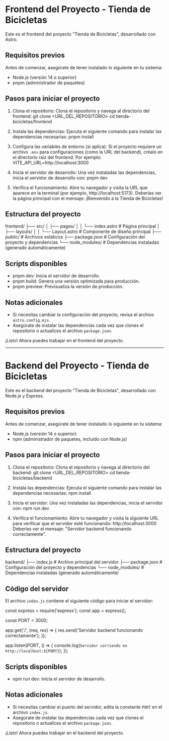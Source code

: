Frontend del Proyecto - Tienda de Bicicletas
============================================

Este es el frontend del proyecto "Tienda de Bicicletas", desarrollado con Astro.

Requisitos previos
------------------
Antes de comenzar, asegúrate de tener instalado lo siguiente en tu sistema:
- Node.js (versión 14 o superior)
- pnpm (administrador de paquetes)

Pasos para iniciar el proyecto
------------------------------
1. Clona el repositorio:
   Clona el repositorio y navega al directorio del frontend:
   git clone <URL_DEL_REPOSITORIO>
   cd tienda-bicicletas/frontend

2. Instala las dependencias:
   Ejecuta el siguiente comando para instalar las dependencias necesarias:
   pnpm install

3. Configura las variables de entorno (si aplica):
   Si el proyecto requiere un archivo `.env` para configuraciones (como la URL del backend), créalo en el directorio raíz del frontend. Por ejemplo:
   VITE_API_URL=http://localhost:3000

4. Inicia el servidor de desarrollo:
   Una vez instaladas las dependencias, inicia el servidor de desarrollo con:
   pnpm dev

5. Verifica el funcionamiento:
   Abre tu navegador y visita la URL que aparece en la terminal (por ejemplo, http://localhost:5173). Deberías ver la página principal con el mensaje:
   ¡Bienvenido a la Tienda de Bicicletas!

Estructura del proyecto
-----------------------
frontend/
├── src/
│   ├── pages/
│   │   └── index.astro       # Página principal
│   ├── layouts/
│   │   └── Layout.astro      # Componente de diseño principal
├── public/                   # Archivos estáticos
├── package.json              # Configuración del proyecto y dependencias
└── node_modules/             # Dependencias instaladas (generado automáticamente)

Scripts disponibles
-------------------
- pnpm dev: Inicia el servidor de desarrollo.
- pnpm build: Genera una versión optimizada para producción.
- pnpm preview: Previsualiza la versión de producción.

Notas adicionales
-----------------
- Si necesitas cambiar la configuración del proyecto, revisa el archivo `astro.config.mjs`.
- Asegúrate de instalar las dependencias cada vez que clones el repositorio o actualices el archivo `package.json`.

¡Listo! Ahora puedes trabajar en el frontend del proyecto.

***************************************************************************************************************************************

Backend del Proyecto - Tienda de Bicicletas
===========================================

Este es el backend del proyecto "Tienda de Bicicletas", desarrollado con Node.js y Express.

Requisitos previos
------------------
Antes de comenzar, asegúrate de tener instalado lo siguiente en tu sistema:
- Node.js (versión 14 o superior)
- npm (administrador de paquetes, incluido con Node.js)

Pasos para iniciar el proyecto
------------------------------
1. Clona el repositorio:
   Clona el repositorio y navega al directorio del backend:
   git clone <URL_DEL_REPOSITORIO>
   cd tienda-bicicletas/backend

2. Instala las dependencias:
   Ejecuta el siguiente comando para instalar las dependencias necesarias:
   npm install

3. Inicia el servidor:
   Una vez instaladas las dependencias, inicia el servidor con:
   npm run dev

4. Verifica el funcionamiento:
   Abre tu navegador y visita la siguiente URL para verificar que el servidor esté funcionando:
   http://localhost:3000
   Deberías ver el mensaje: "Servidor backend funcionando correctamente".

Estructura del proyecto
-----------------------
backend/
├── index.js          # Archivo principal del servidor
├── package.json      # Configuración del proyecto y dependencias
└── node_modules/     # Dependencias instaladas (generado automáticamente)

Código del servidor
-------------------
El archivo `index.js` contiene el siguiente código para iniciar el servidor:

const express = require('express');
const app = express();

const PORT = 3000;

app.get('/', (req, res) => {
  res.send('Servidor backend funcionando correctamente');
});

app.listen(PORT, () => {
  console.log(`Servidor corriendo en http://localhost:${PORT}`);
});

Scripts disponibles
-------------------
- npm run dev: Inicia el servidor de desarrollo.

Notas adicionales
-----------------
- Si necesitas cambiar el puerto del servidor, edita la constante `PORT` en el archivo `index.js`.
- Asegúrate de instalar las dependencias cada vez que clones el repositorio o actualices el archivo `package.json`.

¡Listo! Ahora puedes trabajar en el backend del proyecto.
